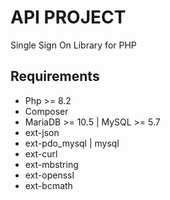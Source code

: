 # API PROJECT

Single Sign On Library for PHP

## Requirements
- Php >= 8.2
- Composer
- MariaDB >= 10.5 | MySQL >= 5.7
- ext-json
- ext-pdo_mysql | mysql
- ext-curl
- ext-mbstring
- ext-openssl
- ext-bcmath

